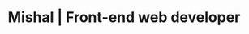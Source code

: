 ---
title: "Mishal | Front-end web developer"
description: 'Hello'
draft: false
location: 'fonts/fonts-1'
items:
  - class: 'HelveticaNew'
  - class: 'HelveticaNew-300'
  - class: 'HelveticaNew-normal'
  - class: 'HelveticaNew-500'
  - class: 'HelveticaNew-bold'
  - class: 'body'
  - class: 'Helvetica-Neue'
  - class: 'Open-Sans'
  - class:  '-apple-system'
---